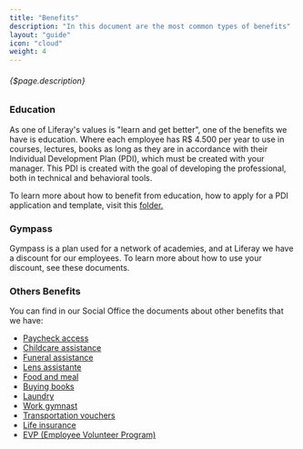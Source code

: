 ```yaml
---
title: "Benefits"
description: "In this document are the most common types of benefits"
layout: "guide"
icon: "cloud"
weight: 4
---
```


###### {$page.description}

<article id="1">

### Education

As one of Liferay's values is "learn and get better", one of the benefits we have is education. Where each employee has R$ 4.500 per year to use in courses, lectures, books as long as they are in accordance with their Individual Development Plan (PDI), which must be created with your manager. This PDI is created with the goal of developing the professional, both in technical and behavioral tools.

To learn more about how to benefit from education, how to apply for a PDI application and template, visit this [folder.](https://drive.google.com/drive/u/1/folders/1ySQU8yrFiQU_cC2CNsXrx4g2F2niNWFX)



</article>

<article id="2">

### Gympass

Gympass is a plan used for a network of academies, and at Liferay we have a discount for our employees. To learn more about how to use your discount, see these documents.


</article>

<article id="3">

### Others Benefits

You can find in our Social Office the documents about other benefits that we have:

- [Paycheck access](https://in.liferay.com/group/liferay-brasil/documents?p_p_id=20&p_p_lifecycle=0&p_p_state=normal&p_p_mode=view&_20_struts_action=%2Fdocument_library%2Fview_file_entry&_20_redirect=https%3A%2F%2Fin.liferay.com%2Fgroup%2Fliferay-brasil%2Fdocuments%3Fp_p_id%3D20%26p_p_lifecycle%3D0%26p_p_state%3Dnormal%26p_p_mode%3Dview%26_20_entryEnd%3D20%26_20_displayStyle%3D%26_20_viewEntries%3D1%26_20_viewFolders%3D1%26_20_folderStart%3D0%26_20_action%3DbrowseFolder%26_20_struts_action%3D%252Fdocument_library%252Fview%26_20_folderEnd%3D20%26_20_entryStart%3D0%26_20_folderId%3D20559386&_20_fileEntryId=29309157)
- [Childcare assistance](https://in.liferay.com/group/liferay-brasil/documents?p_p_id=20&p_p_lifecycle=0&p_p_state=normal&p_p_mode=view&_20_struts_action=%2Fdocument_library%2Fview_file_entry&_20_redirect=https%3A%2F%2Fin.liferay.com%2Fgroup%2Fliferay-brasil%2Fdocuments%3Fp_p_id%3D20%26p_p_lifecycle%3D0%26p_p_state%3Dnormal%26p_p_mode%3Dview%26_20_entryEnd%3D20%26_20_displayStyle%3D%26_20_viewEntries%3D1%26_20_viewFolders%3D1%26_20_folderStart%3D0%26_20_action%3DbrowseFolder%26_20_struts_action%3D%252Fdocument_library%252Fview%26_20_folderEnd%3D20%26_20_entryStart%3D0%26_20_folderId%3D20559386&_20_fileEntryId=30427411)
- [Funeral assistance](https://in.liferay.com/group/liferay-brasil/documents?p_p_id=20&p_p_lifecycle=0&p_p_state=normal&p_p_mode=view&p_p_col_id=column-1&p_p_col_count=1&_20_struts_action=%2Fdocument_library%2Fview_file_entry&_20_redirect=https%3A%2F%2Fin.liferay.com%2Fgroup%2Fliferay-brasil%2Fdocuments%3Fp_p_id%3D20%26p_p_lifecycle%3D0%26p_p_state%3Dnormal%26p_p_mode%3Dview%26p_p_col_id%3Dcolumn-1%26p_p_col_count%3D1%26_20_entryEnd%3D20%26_20_viewEntries%3D1%26_20_viewFolders%3D1%26_20_folderStart%3D0%26_20_action%3DbrowseFolder%26_20_struts_action%3D%252Fdocument_library%252Fview%26_20_folderEnd%3D20%26_20_entryStart%3D0%26_20_folderId%3D20559386&_20_fileEntryId=36070103)
- [Lens assistante](https://in.liferay.com/group/liferay-brasil/documents?p_p_id=20&p_p_lifecycle=0&p_p_state=normal&p_p_mode=view&p_p_col_id=column-1&p_p_col_count=1&_20_struts_action=%2Fdocument_library%2Fview_file_entry&_20_redirect=https%3A%2F%2Fin.liferay.com%2Fgroup%2Fliferay-brasil%2Fdocuments%3Fp_p_id%3D20%26p_p_lifecycle%3D0%26p_p_state%3Dnormal%26p_p_mode%3Dview%26p_p_col_id%3Dcolumn-1%26p_p_col_count%3D1%26_20_entryEnd%3D20%26_20_viewEntries%3D1%26_20_viewFolders%3D1%26_20_folderStart%3D0%26_20_action%3DbrowseFolder%26_20_struts_action%3D%252Fdocument_library%252Fview%26_20_folderEnd%3D20%26_20_entryStart%3D0%26_20_folderId%3D20559386&_20_fileEntryId=36069966)
- [Food and meal](https://in.liferay.com/group/liferay-brasil/documents?p_p_id=20&p_p_lifecycle=0&p_p_state=normal&p_p_mode=view&p_p_col_id=column-1&p_p_col_count=1&_20_struts_action=%2Fdocument_library%2Fview_file_entry&_20_redirect=https%3A%2F%2Fin.liferay.com%2Fgroup%2Fliferay-brasil%2Fdocuments%3Fp_p_id%3D20%26p_p_lifecycle%3D0%26p_p_state%3Dnormal%26p_p_mode%3Dview%26p_p_col_id%3Dcolumn-1%26p_p_col_count%3D1%26_20_entryEnd%3D20%26_20_viewEntries%3D1%26_20_viewFolders%3D1%26_20_folderStart%3D0%26_20_action%3DbrowseFolder%26_20_struts_action%3D%252Fdocument_library%252Fview%26_20_folderEnd%3D20%26_20_entryStart%3D0%26_20_folderId%3D20559386&_20_fileEntryId=36069890)
- [Buying books](https://in.liferay.com/group/liferay-brasil/documents?p_p_id=20&p_p_lifecycle=0&p_p_state=normal&p_p_mode=view&p_p_col_id=column-1&p_p_col_count=1&_20_struts_action=%2Fdocument_library%2Fview_file_entry&_20_redirect=https%3A%2F%2Fin.liferay.com%2Fgroup%2Fliferay-brasil%2Fdocuments%3Fp_p_id%3D20%26p_p_lifecycle%3D0%26p_p_state%3Dnormal%26p_p_mode%3Dview%26p_p_col_id%3Dcolumn-1%26p_p_col_count%3D1%26_20_entryEnd%3D20%26_20_viewEntries%3D1%26_20_viewFolders%3D1%26_20_folderStart%3D0%26_20_action%3DbrowseFolder%26_20_struts_action%3D%252Fdocument_library%252Fview%26_20_folderEnd%3D20%26_20_entryStart%3D0%26_20_folderId%3D20559386&_20_fileEntryId=20847411)
- [Laundry](https://in.liferay.com/group/liferay-brasil/documents?p_p_id=20&p_p_lifecycle=0&p_p_state=normal&p_p_mode=view&p_p_col_id=column-1&p_p_col_count=1&_20_struts_action=%2Fdocument_library%2Fview_file_entry&_20_redirect=https%3A%2F%2Fin.liferay.com%2Fgroup%2Fliferay-brasil%2Fdocuments%3Fp_p_id%3D20%26p_p_lifecycle%3D0%26p_p_state%3Dnormal%26p_p_mode%3Dview%26p_p_col_id%3Dcolumn-1%26p_p_col_count%3D1%26_20_entryEnd%3D20%26_20_viewEntries%3D1%26_20_viewFolders%3D1%26_20_folderStart%3D0%26_20_action%3DbrowseFolder%26_20_struts_action%3D%252Fdocument_library%252Fview%26_20_folderEnd%3D20%26_20_entryStart%3D0%26_20_folderId%3D20559386&_20_fileEntryId=23381231)
- [Work gymnast](https://in.liferay.com/group/liferay-brasil/documents?_20_folderId=29195708&_20_viewEntries=1&_20_viewFolders=1&_20_struts_action=%2Fdocument_library%2Fview&_20_action=browseFolder&p_p_id=20&p_p_lifecycle=0&_20_entryStart=0&_20_entryEnd=20&_20_folderStart=0&_20_folderEnd=20)
- [Transportation vouchers](https://in.liferay.com/group/liferay-brasil/documents?p_p_id=20&p_p_lifecycle=0&p_p_state=normal&p_p_mode=view&_20_struts_action=%2Fdocument_library%2Fview_file_entry&_20_redirect=https%3A%2F%2Fin.liferay.com%2Fgroup%2Fliferay-brasil%2Fdocuments%3Fp_p_id%3D20%26p_p_lifecycle%3D0%26p_p_state%3Dnormal%26p_p_mode%3Dview%26_20_entryEnd%3D20%26_20_displayStyle%3D%26_20_viewEntries%3D1%26_20_viewFolders%3D1%26_20_folderStart%3D0%26_20_action%3DbrowseFolder%26_20_struts_action%3D%252Fdocument_library%252Fview%26_20_folderEnd%3D20%26_20_entryStart%3D0%26_20_folderId%3D20559386&_20_fileEntryId=24944900)
- [Life insurance](https://in.liferay.com/group/liferay-brasil/documents?p_p_id=20&p_p_lifecycle=0&p_p_state=normal&p_p_mode=view&_20_struts_action=%2Fdocument_library%2Fview_file_entry&_20_redirect=https%3A%2F%2Fin.liferay.com%2Fgroup%2Fliferay-brasil%2Fdocuments%3Fp_p_id%3D20%26p_p_lifecycle%3D0%26p_p_state%3Dnormal%26p_p_mode%3Dview%26_20_entryEnd%3D20%26_20_displayStyle%3D%26_20_viewEntries%3D1%26_20_viewFolders%3D1%26_20_folderStart%3D0%26_20_action%3DbrowseFolder%26_20_struts_action%3D%252Fdocument_library%252Fview%26_20_folderEnd%3D20%26_20_entryStart%3D0%26_20_folderId%3D20559386&_20_fileEntryId=25000510)
- [EVP (Employee Volunteer Program)](https://evp.liferay.com/)



</article>




















